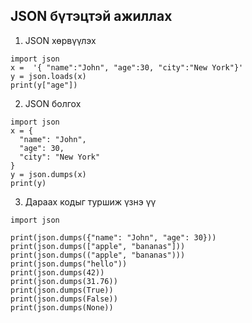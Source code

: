 ## JSON бүтэцтэй ажиллах
1. JSON хөрвүүлэх
```
import json
x =  '{ "name":"John", "age":30, "city":"New York"}'
y = json.loads(x)
print(y["age"])
```
2. JSON болгох
```
import json
x = {
  "name": "John",
  "age": 30,
  "city": "New York"
}
y = json.dumps(x)
print(y)
```
3. Дараах кодыг туршиж үзнэ үү
```
import json

print(json.dumps({"name": "John", "age": 30}))
print(json.dumps(["apple", "bananas"]))
print(json.dumps(("apple", "bananas")))
print(json.dumps("hello"))
print(json.dumps(42))
print(json.dumps(31.76))
print(json.dumps(True))
print(json.dumps(False))
print(json.dumps(None))
```
